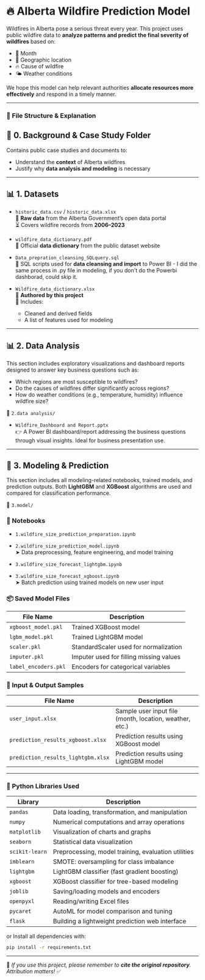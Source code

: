 # 🔥 Alberta Wildfire Prediction Model

Wildfires in Alberta pose a serious threat every year. This project uses public wildfire data to **analyze patterns and predict the final severity of wildfires** based on:

- 📅 Month
- 📍 Geographic location
- 🔥 Cause of wildfire
- 🌤️ Weather conditions

We hope this model can help relevant authorities **allocate resources more effectively** and respond in a timely manner.

---

### 📁 File Structure & Explanation

## 📘 0. Background & Case Study Folder
Contains public case studies and documents to:
- Understand the **context** of Alberta wildfires
- Justify why **data analysis and modeling** is necessary

---

## 📊 1. Datasets

- `historic_data.csv` / `historic_data.xlsx`  
  📌 **Raw data** from the Alberta Government’s open data portal  
  ⏳ Covers wildfire records from **2006–2023**

- `wildfire_data_dictionary.pdf`  
  📌 Official **data dictionary** from the public dataset website

- `Data_prepration_cleansing_SQLquery.sql`  
  📌 SQL scripts used for **data cleansing and import** to Power BI - I did the same process in .py file in modeling, if you don't do the Powerbi dashborad, could skip it.

- `Wildfire_data_dictionary.xlsx`  
  📌 **Authored by this project**  
  📄 Includes:
  - Cleaned and derived fields
  - A list of features used for modeling

---

## 📊 2. Data Analysis

This section includes exploratory visualizations and dashboard reports designed to answer key business questions such as:

- Which regions are most susceptible to wildfires?
- Do the causes of wildfires differ significantly across regions?
- How do weather conditions (e.g., temperature, humidity) influence wildfire size?

📁 `2.data analysis/`
- `Wildfire_Dashboard and Report.pptx`  
  👉 A Power BI dashboard/report addressing the business questions through visual insights. Ideal for business presentation use.

---

## 🤖 3. Modeling & Prediction

This section includes all modeling-related notebooks, trained models, and prediction outputs. Both **LightGBM** and **XGBoost** algorithms are used and compared for classification performance.

📁 `3.model/`

### 🧪 Notebooks
- `1.wildfire_size_prediction_preparation.ipynb`  
- `2.wildfire_size_prediction_model.ipynb`  
  ➤ Data preprocessing, feature engineering, and model training

- `3.wildfire_size_forecast_lightgbm.ipynb`  
- `3.wildfire_size_forecast_xgboost.ipynb`  
  ➤ Batch prediction using trained models on new user input

### 📦 Saved Model Files

| File Name            | Description                          |
|----------------------|--------------------------------------|
| `xgboost_model.pkl`  | Trained XGBoost model                |
| `lgbm_model.pkl`     | Trained LightGBM model               |
| `scaler.pkl`         | StandardScaler used for normalization |
| `imputer.pkl`        | Imputer used for filling missing values |
| `label_encoders.pkl` | Encoders for categorical variables   |

### 📄 Input & Output Samples

| File Name                       | Description                               |
|----------------------------------|-------------------------------------------|
| `user_input.xlsx`               | Sample user input file (month, location, weather, etc.) |
| `prediction_results_xgboost.xlsx` | Prediction results using XGBoost model   |
| `prediction_results_lightgbm.xlsx` | Prediction results using LightGBM model |

---

### 🔧 Python Libraries Used

| Library        | Description                                         |
|----------------|-----------------------------------------------------|
| `pandas`       | Data loading, transformation, and manipulation      |
| `numpy`        | Numerical computations and array operations         |
| `matplotlib`   | Visualization of charts and graphs                  |
| `seaborn`      | Statistical data visualization                      |
| `scikit-learn` | Preprocessing, model training, evaluation utilities |
| `imblearn`     | SMOTE: oversampling for class imbalance             |
| `lightgbm`     | LightGBM classifier (fast gradient boosting)        |
| `xgboost`      | XGBoost classifier for tree-based modeling          |
| `joblib`       | Saving/loading models and encoders                  |
| `openpyxl`     | Reading/writing Excel files                         |
| `pycaret`      | AutoML for model comparison and tuning              |
| `flask`        | Building a lightweight prediction web interface     |

or Install all dependencies with:

```bash
pip install -r requirements.txt
```

---



🧠 *If you use this project, please remember to **cite the original repository**. Attribution matters!* ✅

